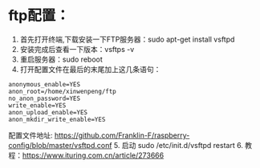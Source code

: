 # ftp配置：
1. 首先打开终端,下载安装一下FTP服务器：sudo apt-get install vsftpd
2. 安装完成后查看一下版本：vsftps -v
3. 重启服务器：sudo reboot  
4. 打开配置文件在最后的末尾加上这几条语句：
  ```
  anonymous_enable=YES
  anon_root=/home/xinwenpeng/ftp
  no_anon_password=YES
  write_enable=YES 
  anon_upload_enable=YES 
  anon_mkdir_write_enable=YES
  ```
  配置文件地址: https://github.com/Franklin-F/raspberry-config/blob/master/vsftpd.conf
5. 启动 sudo /etc/init.d/vsftpd restart
6. 教程：https://www.ituring.com.cn/article/273666